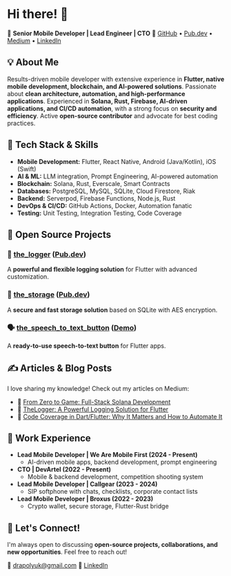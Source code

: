 # Hi there! 👋

🚀 **Senior Mobile Developer | Lead Engineer | CTO**
🔗 [GitHub](https://github.com/nesquikm) • [Pub.dev](https://pub.dev/publishers/thenes.xyz/packages) • [Medium](https://medium.com/@drapolyuk) • [LinkedIn](https://www.linkedin.com/in/mikhail-drapolyuk-38832593/)

## 💡 About Me
Results-driven mobile developer with extensive experience in **Flutter, native mobile development, blockchain, and AI-powered solutions**. Passionate about **clean architecture, automation, and high-performance applications**. Experienced in **Solana, Rust, Firebase, AI-driven applications, and CI/CD automation**, with a strong focus on **security and efficiency**. Active **open-source contributor** and advocate for best coding practices.

## 🔧 Tech Stack & Skills
- **Mobile Development:** Flutter, React Native, Android (Java/Kotlin), iOS (Swift)
- **AI & ML:** LLM integration, Prompt Engineering, AI-powered automation
- **Blockchain:** Solana, Rust, Everscale, Smart Contracts
- **Databases:** PostgreSQL, MySQL, SQLite, Cloud Firestore, Riak
- **Backend:** Serverpod, Firebase Functions, Node.js, Rust
- **DevOps & CI/CD:** GitHub Actions, Docker, Automation fanatic
- **Testing:** Unit Testing, Integration Testing, Code Coverage

## 📌 Open Source Projects
### 🚀 [the_logger](https://github.com/nesquikm/the_logger) ([Pub.dev](https://pub.dev/packages/the_logger))
A **powerful and flexible logging solution** for Flutter with advanced customization.

### 🔐 [the_storage](https://github.com/nesquikm/the_storage) ([Pub.dev](https://pub.dev/packages/the_storage))
A **secure and fast storage solution** based on SQLite with AES encryption.

### 🗣️ [the_speech_to_text_button](https://github.com/nesquikm/the_speech_to_text_button) ([Demo](https://nesquikm.github.io/the_speech_to_text_button/))
A **ready-to-use speech-to-text button** for Flutter apps.

## ✍️ Articles & Blog Posts
I love sharing my knowledge! Check out my articles on Medium:
- 📜 [From Zero to Game: Full-Stack Solana Development](https://medium.com/@drapolyuk/from-zero-to-game-full-stack-solana-development-simplified-9a6aa5239187)
- 📜 [TheLogger: A Powerful Logging Solution for Flutter](https://medium.com/@drapolyuk/thelogger-a-powerful-and-flexible-logging-solution-for-flutter-f697d65ca383)
- 📜 [Code Coverage in Dart/Flutter: Why It Matters and How to Automate It](https://medium.com/@drapolyuk/code-coverage-in-dart-flutter-why-it-matters-and-how-to-automate-it-3a5e60bfd088)

## 💼 Work Experience
- **Lead Mobile Developer | We Are Mobile First (2024 - Present)**
  - AI-driven mobile apps, backend development, prompt engineering
- **CTO | DevArtel (2022 - Present)**
  - Mobile & backend development, competition shooting system
- **Lead Mobile Developer | Callgear (2023 - 2024)**
  - SIP softphone with chats, checklists, corporate contact lists
- **Lead Mobile Developer | Broxus (2022 - 2023)**
  - Crypto wallet, secure storage, Flutter-Rust bridge

## 🎯 Let's Connect!
I'm always open to discussing **open-source projects, collaborations, and new opportunities**. Feel free to reach out!

📧 drapolyuk@gmail.com
💼 [LinkedIn](https://www.linkedin.com/in/mikhail-drapolyuk-38832593/)
